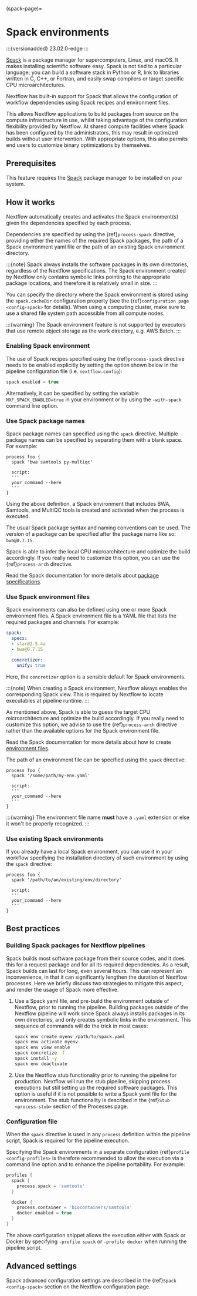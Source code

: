 (spack-page)=

# Spack environments

:::{versionadded} 23.02.0-edge
:::

[Spack](https://spack.io/) is a package manager for supercomputers, Linux, and macOS. It makes installing scientific software easy. Spack is not tied to a particular language; you can build a software stack in Python or R, link to libraries written in C, C++, or Fortran, and easily swap compilers or target specific CPU microarchitectures.

Nextflow has built-in support for Spack that allows the configuration of workflow dependencies using Spack recipes and environment files.

This allows Nextflow applications to build packages from source on the compute infrastructure in use, whilst taking advantage of the configuration flexibility provided by Nextflow. At shared compute facilities where Spack has been configured by the administrators, this may result in optimized builds without user intervention. With appropriate options, this also permits end users to customize binary optimizations by themselves.

## Prerequisites

This feature requires the [Spack](https://spack.io) package manager to be installed on your system.

## How it works

Nextflow automatically creates and activates the Spack environment(s) given the dependencies specified by each process.

Dependencies are specified by using the {ref}`process-spack` directive, providing either the names of the required Spack packages, the path of a Spack environment yaml file or the path of an existing Spack environment directory.

:::{note}
Spack always installs the software packages in its own directories, regardless of the Nextflow specifications. The Spack environment created by Nextflow only contains symbolic links pointing to the appropriate package locations, and therefore it is relatively small in size.
:::

You can specify the directory where the Spack environment is stored using the `spack.cacheDir` configuration property (see the {ref}`configuration page <config-spack>` for details). When using a computing cluster, make sure to use a shared file system path accessible from all compute nodes.

:::{warning}
The Spack environment feature is not supported by executors that use remote object storage as the work directory, e.g. AWS Batch.
:::

### Enabling Spack environment

The use of Spack recipes specified using the {ref}`process-spack` directive needs to be enabled explicitly by setting the option shown below in the pipeline configuration file (i.e. `nextflow.config`):

```groovy
spack.enabled = true
```

Alternatively, it can be specified by setting the variable `NXF_SPACK_ENABLED=true` in your environment or by using the `-with-spack` command line option.

### Use Spack package names

Spack package names can specified using the `spack` directive. Multiple package names can be specified by separating them with a blank space. For example:

```nextflow
process foo {
  spack 'bwa samtools py-multiqc'

  script:
  '''
  your_command --here
  '''
}
```

Using the above definition, a Spack environment that includes BWA, Samtools, and MultiQC tools is created and activated when the process is executed.

The usual Spack package syntax and naming conventions can be used. The version of a package can be specified after the package name like so: `bwa@0.7.15`.

Spack is able to infer the local CPU microarchitecture and optimize the build accordingly. If you really need to customize this option, you can use the {ref}`process-arch` directive.

Read the Spack documentation for more details about [package specifications](https://spack.readthedocs.io/en/latest/basic_usage.html#specs-dependencies).

### Use Spack environment files

Spack environments can also be defined using one or more Spack environment files. A Spack environment file is a YAML file that lists the required packages and channels. For example:

```yaml
spack:
  specs:
  - star@2.5.4a
  - bwa@0.7.15

  concretizer:
    unify: true
```

Here, the `concretizer` option is a sensible default for Spack environments.

:::{note}
When creating a Spack environment, Nextflow always enables the corresponding Spack view. This is required by Nextflow to locate executables at pipeline runtime.
:::

As mentioned above, Spack is able to guess the target CPU microarchitecture and optimize the build accordingly. If you really need to customize this option, we advise to use the {ref}`process-arch` directive rather than the available options for the Spack environment file.

Read the Spack documentation for more details about how to create [environment files](https://spack.readthedocs.io/en/latest/environments.html).

The path of an environment file can be specified using the `spack` directive:

```nextflow
process foo {
  spack '/some/path/my-env.yaml'

  script:
  '''
  your_command --here
  '''
}
```

:::{warning}
The environment file name **must** have a `.yaml` extension or else it won't be properly recognized.
:::

### Use existing Spack environments

If you already have a local Spack environment, you can use it in your workflow specifying the installation directory of such environment by using the `spack` directive:

```nextflow
process foo {
  spack '/path/to/an/existing/env/directory'

  script:
  '''
  your_command --here
  '''
}
```

## Best practices

### Building Spack packages for Nextflow pipelines

Spack builds most software package from their source codes, and it does this for a request package and for all its required dependencies. As a result, Spack builds can last for long, even several hours. This can represent an inconvenience, in that it can significantly lengthen the duration of Nextflow processes. Here we briefly discuss two strategies to mitigate this aspect, and render the usage of Spack more effective.

1. Use a Spack yaml file, and pre-build the environment outside of Nextflow, prior to running the pipeline.
   Building packages outside of the Nextflow pipeline will work since Spack always installs packages in its own directories,
   and only creates symbolic links in the environment. This sequence of commands will do the trick in most cases:

   ```bash
   spack env create myenv /path/to/spack.yaml
   spack env activate myenv
   spack env view enable
   spack concretize -f
   spack install -y
   spack env deactivate
   ```

2. Use the Nextflow stub functionality prior to running the pipeline for production.
   Nextflow will run the stub pipeline, skipping process executions but still setting up the required software packages.
   This option is useful if it is not possible to write a Spack yaml file for the environment.
   The stub functionality is described in the {ref}`Stub <process-stub>` section of the Processes page.

### Configuration file

When the `spack` directive is used in any `process` definition within the pipeline script, Spack is required for the pipeline execution.

Specifying the Spack environments in a separate configuration {ref}`profile <config-profiles>` is therefore
recommended to allow the execution via a command line option and to enhance the pipeline portability. For example:

```groovy
profiles {
  spack {
    process.spack = 'samtools'
  }

  docker {
    process.container = 'biocontainers/samtools'
    docker.enabled = true
  }
}
```

The above configuration snippet allows the execution either with Spack or Docker by specifying `-profile spack` or
`-profile docker` when running the pipeline script.

## Advanced settings

Spack advanced configuration settings are described in the {ref}`Spack <config-spack>` section on the Nextflow configuration page.
